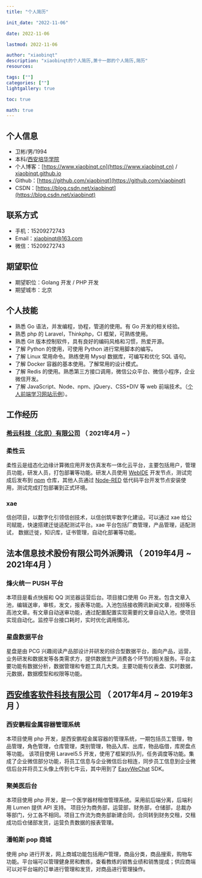 ```yaml
---
title: "个人简历"

init_date: "2022-11-06"

date: 2022-11-06

lastmod: 2022-11-06

author: "xiaobinqt"
description: "xiaobinqt的个人简历,萧十一郎的个人简历,简历"
resources:

tags: [""]
categories: [""]
lightgallery: true

toc: true

math: true
---
```


## 个人信息

+ 卫彬/男/1994
+ 本科/[西安培华学院](https://www.peihua.cn/)
+ 个人博客：[https://www.xiaobinqt.cn](https://www.xiaobinqt.cn) / [xiaobinqt.github.io](https://xiaobinqt.github.io/)
+ Github：[https://github.com/xiaobinqt](https://github.com/xiaobinqt)
+ CSDN：[https://blog.csdn.net/xiaobinqt](https://blog.csdn.net/xiaobinqt)

## 联系方式

- 手机：15209272743
- Email：[xiaobinqt@163.com](mailto:xiaobinqt@163.com)
- 微信：15209272743

## 期望职位

- 期望职位：Golang 开发 / PHP 开发
- 期望城市：北京

## 个人技能

- 熟悉 Go 语法，并发编程，协程，管道的使用。有 Go 开发的相关经验。
- 熟悉 php 的 Laravel，Thinkphp，CI 框架，可熟练使用。
- 熟悉 Git 版本控制软件，具有良好的编码风格和习惯，热爱开源。
- 了解 Python 的使用，可使用 Python 进行常用脚本的编写。
- 了解 Linux 常用命令。熟练使用 Mysql 数据库，可编写和优化 SQL 语句。
- 了解 Docker 容器的基本使用。了解常用的设计模式。
- 了解 Redis 的使用。熟悉第三方接口调用，微信公众平台、微信小程序，企业微信开发。
- 了解 JavaScript、Node、npm、jQuery、CSS+DIV 等 web 前端技术。（[个人前端学习网站示例](https://html.dev.xiaobinqt.cn)）。

## 工作经历

### [希云科技（北京）有限公司](https://xiicloud.mysxl.cn/) （ 2021年4月 ~  ）

### 柔性云

柔性云是组态化边缘计算微应用开发仿真发布一体化云平台，主要包括用户，管理员功能，研发人员，打包部署等功能。研发人员使用 [WebIDE](https://github.com/coder/code-server) 开发节点，测试完成后发布到 [npm](https://github.com/verdaccio/verdaccio) 仓库，其他人员通过 [Node-RED](https://github.com/node-red) 低代码平台开发节点安装使用，测试完成打包部署到正式环境。

### xae

信创项目，以数字化引领信创技术，以信创筑牢数字化建设。可以通过 xae 给公司赋能，快速搭建迁徙适配测试平台。xae 平台包括厂商管理，产品管理，适配测试， 数据迁徙，知识库，证书管理，自动化部署等功能。

## 法本信息技术股份有限公司外派腾讯 （ 2019年4月 ~ 2021年4月 ）

### 烽火统一 PUSH 平台

本项目是看点快报和 QQ 浏览器运营后台。项目接口使用 Go 开发。包含文章入池，编辑送审，审核，发文，报表等功能。入池包括接收腾讯新闻文章，视频等乐高池文章。有文章自动送审功能，通过配置配置实现需要的文章自动入池，使项目实现自动化。监控平台接口耗时，实时优化调用情况。

### 星盘数据平台

星盘是由 PCG 兴趣阅读产品部设计并研发的综合型数据平台，面向产品，运营，业务研发和数据发等各类需求方，提供数据生产消费各个环节的相关服务。平台主要功能有数据分析，数据管理和专题工具几大类。主要功能有仪表盘、实时数据，元数据，数据模型和权限等功能。

## [西安维客软件科技有限公司](https://www.victtech.com/) （ 2017年4月 ~ 2019年3月 ）

### 西安鹏程金属容器管理系统

本项目使用 php 开发，是西安鹏程金属容器的管理系统，一期包括员工管理，物品管理，角色管理，仓库管理，类别管理，物品入库、出库，物品临借，库房盘点等功能。 该项目使用 Laravel5.5 开发，使用了框架的队列，任务调度等功能。集成了企业微信部分功能，将员工信息与企业微信后台相连，同步员工信息到企业微信后台并将员工头像上传到七牛云，其中用到了 [EasyWeChat](https://easywechat.com) SDK。

### 聚美医后台

本项目使用 php 开发，是一个医学器材租借管理系统。采用前后端分离，后端利用 Lumen 提供 API 支持。 项目分为商务部，运营部，财务部，仓储部，总裁办等部门，分工各不相同。项目工作流为商务部新建合同，合同转到财务交租，交租成功后仓储部发货，运营负责数据的报表管理。

### 潘帕斯 pop 商城

使用 php 进行开发，网上商城功能包括用户管理，商品分类，商品搜索，购物车功能。平台端可以管理健身房和教练，查看教练的销售业绩和销售提成；供应商端可以对平台端的订单进行管理和发货，对商品进行管理操作。

[//]: # (### [西班牙旅游网站]&#40;http://aragontourism.cn&#41;)

[//]: # ()

[//]: # (该项目是西班牙旅游景点介绍的网站。项目利用 Wordpress 进行开发维护。在开发过程中用到了 Advanced Custom Fields，Contact Form 7， Export Users to CSV， Math Captcha， WP Mail Smtp 等 Wordpress 插件。)


